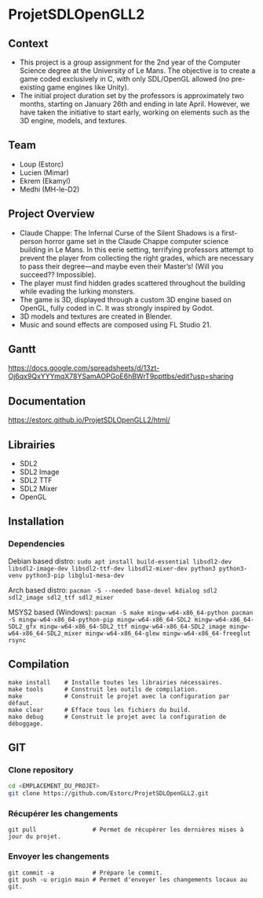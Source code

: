 # ProjetSDLOpenGLL2

## Context

- This project is a group assignment for the 2nd year of the Computer Science degree at the University of Le Mans. The objective is to create a game coded exclusively in C, with only SDL/OpenGL allowed (no pre-existing game engines like Unity).
- The initial project duration set by the professors is approximately two months, starting on January 26th and ending in late April. However, we have taken the initiative to start early, working on elements such as the 3D engine, models, and textures.

## Team

- Loup (Estorc)
- Lucien (Mimar)
- Ekrem (Ekamyl)
- Medhi (MH-le-D2)

## Project Overview

- Claude Chappe: The Infernal Curse of the Silent Shadows is a first-person horror game set in the Claude Chappe computer science building in Le Mans. In this eerie setting, terrifying professors attempt to prevent the player from collecting the right grades, which are necessary to pass their degree—and maybe even their Master’s! (Will you succeed?? Impossible).
- The player must find hidden grades scattered throughout the building while evading the lurking monsters.
- The game is 3D, displayed through a custom 3D engine based on OpenGL, fully coded in C. It was strongly inspired by Godot.
- 3D models and textures are created in Blender.
- Music and sound effects are composed using FL Studio 21.

## Gantt
https://docs.google.com/spreadsheets/d/13zt-Oj6qx9QxYYYmqX78YSamAOPGoE6hBWrT9ppttbs/edit?usp=sharing

## Documentation
https://estorc.github.io/ProjetSDLOpenGLL2/html/

## Librairies
- SDL2
- SDL2 Image
- SDL2 TTF
- SDL2 Mixer
- OpenGL

## Installation
### Dependencies
Debian based distro: ``sudo apt install build-essential libsdl2-dev libsdl2-image-dev libsdl2-ttf-dev libsdl2-mixer-dev python3 python3-venv python3-pip libglu1-mesa-dev``


Arch based distro: ``pacman -S --needed base-devel kdialog sdl2 sdl2_image sdl2_ttf sdl2_mixer``


MSYS2 based (Windows): ``pacman -S make mingw-w64-x86_64-python pacman -S mingw-w64-x86_64-python-pip mingw-w64-x86_64-SDL2 mingw-w64-x86_64-SDL2_gfx mingw-w64-x86_64-SDL2_ttf mingw-w64-x86_64-SDL2_image mingw-w64-x86_64-SDL2_mixer mingw-w64-x86_64-glew mingw-w64-x86_64-freeglut rsync``

## Compilation
```
make install    # Installe toutes les librairies nécessaires.
make tools      # Construit les outils de compilation.
make            # Construit le projet avec la configuration par défaut.
make clear      # Efface tous les fichiers du build.
make debug      # Construit le projet avec la configuration de déboggage.
```

## GIT
### Clone repository
```sh
cd <EMPLACEMENT_DU_PROJET>
git clone https://github.com/Estorc/ProjetSDLOpenGLL2.git
```

### Récupérer les changements
```git
git pull                # Permet de récupérer les dernières mises à jour du projet.
```
### Envoyer les changements
```git
git commit -a           # Prépare le commit.
git push -u origin main # Permet d'envoyer les changements locaux au git.
```

